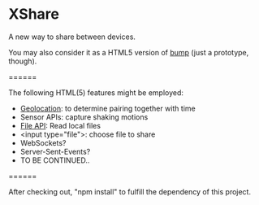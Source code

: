 XShare
======

A new way to share between devices.

You may also consider it as a HTML5 version of [bump][bump] (just a prototype, though).

======

The following HTML(5) features might be employed:

* [Geolocation][geo]: to determine pairing together with time
* Sensor APIs: capture shaking motions
* [File API][file]: Read local files
* \<input type="file"\>: choose file to share
* WebSockets?
* Server-Sent-Events?
* TO BE CONTINUED..

======

After checking out, "npm install" to fulfill the dependency of this project.


[bump]: https://bu.mp/
[geo]: http://www.w3.org/TR/2012/PR-geolocation-API-20120510/
[file]: http://www.w3.org/TR/FileAPI/
